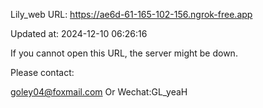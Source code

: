 Lily_web URL: https://ae6d-61-165-102-156.ngrok-free.app

Updated at: 2024-12-10 06:26:16

If you cannot open this URL, the server might be down.

Please contact: 

goley04@foxmail.com Or Wechat:GL_yeaH